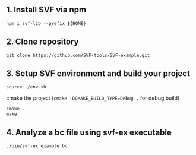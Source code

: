 ## 1. Install SVF via npm
```
npm i svf-lib --prefix ${HOME}
```

## 2. Clone repository
```
git clone https://github.com/SVF-tools/SVF-example.git
```

## 3. Setup SVF environment and build your project 
```
source ./env.sh
```
cmake the project (`cmake -DCMAKE_BUILD_TYPE=Debug .` for debug build)
```
cmake .
make
```
## 4. Analyze a bc file using svf-ex executable
```
./bin/svf-ex example.bc
```
